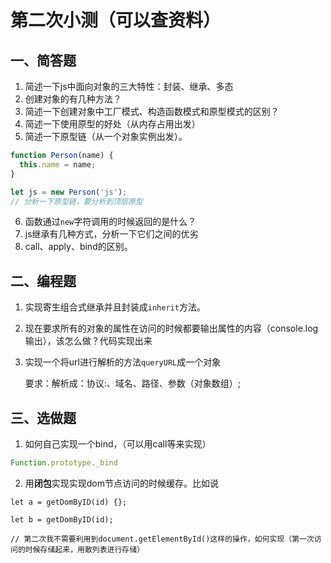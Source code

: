 # 第二次小测（可以查资料）

## 一、简答题

1. 简述一下js中面向对象的三大特性：封装、继承、多态
2. 创建对象的有几种方法？
3. 简述一下创建对象中工厂模式、构造函数模式和原型模式的区别？
4. 简述一下使用原型的好处（从内存占用出发）
5. 简述一下原型链（从一个对象实例出发）。

```js
function Person(name) {
  this.name = name;
}

let js = new Person('js');
// 分析一下原型链，要分析到顶层原型
```

6. 函数通过`new`字符调用的时候返回的是什么？
7. js继承有几种方式，分析一下它们之间的优劣
8. call、apply、bind的区别。

## 二、编程题

1. 实现寄生组合式继承并且封装成`inherit`方法。
2. 现在要求所有的对象的属性在访问的时候都要输出属性的内容（console.log输出），该怎么做？代码实现出来

3. 实现一个将url进行解析的方法`queryURL`成一个对象

   要求：解析成：协议:、域名、路径、参数（对象数组）;

## 三、选做题

1. 如何自己实现一个bind，（可以用call等来实现）

```js
Function.prototype._bind
```

2. 用**闭包**实现实现dom节点访问的时候缓存。比如说

```
let a = getDomByID(id) {};

let b = getDomByID(id);

// 第二次我不需要利用到document.getElementById()这样的操作，如何实现（第一次访问的时候存储起来，用散列表进行存储）
```



